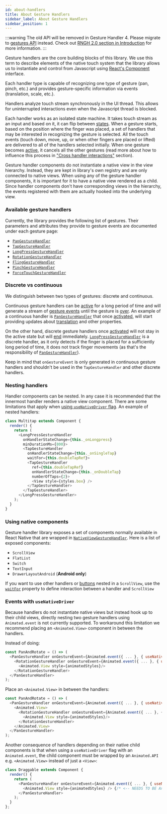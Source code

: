 ```yaml
---
id: about-handlers
title: About Gesture Handlers
sidebar_label: About Gesture Handlers
sidebar_position: 1
---
```


:::warning
The old API will be removed in Gesture Handler 4. Please migrate to [gestures API](/docs/gestures/gesture) instead. Check out [RNGH 2.0 section in Introduction](/docs/#rngh-20) for more information.
:::

Gesture handlers are the core building blocks of this library.
We use this term to describe elements of the native touch system that the library allows us to instantiate and control from Javascript using [React's Component](https://reactjs.org/docs/react-component.html) interface.

Each handler type is capable of recognizing one type of gesture (pan, pinch, etc.) and provides gesture-specific information via events (translation, scale, etc.).

Handlers analyze touch stream synchronously in the UI thread. This allows for uninterrupted interactions even when the Javascript thread is blocked.

Each handler works as an isolated state machine. It takes touch stream as an input and based on it, it can flip between [states](/docs/under-the-hood/state).
When a gesture starts, based on the position where the finger was placed, a set of handlers that may be interested in recognizing the gesture is selected.
All the touch events (touch down, move, up, or when other fingers are placed or lifted) are delivered to all of the handlers selected initially.
When one gesture becomes [active](/docs/under-the-hood/state#active), it cancels all the other gestures (read more about how to influence this process in ["Cross handler interactions"](/docs/gesture-handlers/interactions) section).

Gesture handler components do not instantiate a native view in the view hierarchy. Instead, they are kept in library's own registry and are only connected to native views. When using any of the gesture handler components, it is important for it to have a native view rendered as a child.
Since handler components don't have corresponding views in the hierarchy, the events registered with them are actually hooked into the underlying view.

### Available gesture handlers

Currently, the library provides the following list of gestures. Their parameters and attributes they provide to gesture events are documented under each gesture page:

- [`PanGestureHandler`](/docs/gesture-handlers/pan-gh)
- [`TapGestureHandler`](/docs/gesture-handlers/tap-gh)
- [`LongPressGestureHandler`](/docs/gesture-handlers/longpress-gh)
- [`RotationGestureHandler`](/docs/gesture-handlers/rotation-gh)
- [`FlingGestureHandler`](/docs/gesture-handlers/fling-gh)
- [`PinchGestureHandler`](/docs/gesture-handlers/pinch-gh)
- [`ForceTouchGestureHandler`](/docs/gesture-handlers/force-gh)

### Discrete vs continuous

We distinguish between two types of gestures: discrete and continuous.

Continuous gesture handlers can be [active](/docs/under-the-hood/state#active) for a long period of time and will generate a stream of [gesture events](/docs/gesture-handlers/common-gh#ongestureevent) until the gesture is [over](/docs/under-the-hood/state#ended).
An example of a continuous handler is [`PanGestureHandler`](/docs/gesture-handlers/pan-gh) that once [activated](/docs/under-the-hood/state#active), will start providing updates about [translation](/docs/gesture-handlers/pan-gh#translationx) and other properties.

On the other hand, discrete gesture handlers once [activated](/docs/under-the-hood/state#active) will not stay in the active state but will [end](/docs/under-the-hood/state#ended) immediately.
[`LongPressGestureHandler`](/docs/gesture-handlers/longpress-gh) is a discrete handler, as it only detects if the finger is placed for a sufficiently long period of time, it does not track finger movements (as that's the responsibility of [`PanGestureHandler`](/docs/gesture-handlers/pan-gh)).

Keep in mind that `onGestureEvent` is only generated in continuous gesture handlers and shouldn't be used in the `TapGestureHandler` and other discrete handlers.

### Nesting handlers

Handler components can be nested. In any case it is recommended that the innermost handler renders a native view component. There are some limitations that apply when [using `useNativeDriver` flag](#events-with-usenativedriver). An example of nested handlers:

```js
class Multitap extends Component {
  render() {
    return (
      <LongPressGestureHandler
        onHandlerStateChange={this._onLongpress}
        minDurationMs={800}>
        <TapGestureHandler
          onHandlerStateChange={this._onSingleTap}
          waitFor={this.doubleTapRef}>
          <TapGestureHandler
            ref={this.doubleTapRef}
            onHandlerStateChange={this._onDoubleTap}
            numberOfTaps={2}>
            <View style={styles.box} />
          </TapGestureHandler>
        </TapGestureHandler>
      </LongPressGestureHandler>
    );
  }
}
```

### Using native components

Gesture handler library exposes a set of components normally available in React Native that are wrapped in [`NativeViewGestureHandler`](/docs/gesture-handlers/nativeview-gh).
Here is a list of exposed components:

- `ScrollView`
- `FlatList`
- `Switch`
- `TextInput`
- `DrawerLayoutAndroid` (**Android only**)

If you want to use other handlers or [buttons](/docs/components/buttons) nested in a `ScrollView`, use the [`waitFor`](/docs/gesture-handlers/common-gh#waitfor) property to define interaction between a handler and `ScrollView`

### Events with `useNativeDriver`

Because handlers do not instantiate native views but instead hook up to their child views, directly nesting two gesture handlers using `Animated.event` is not currently supported.
To workaround this limitation we recommend placing an `<Animated.View>` component in between the handlers.

Instead of doing:

```js
const PanAndRotate = () => (
  <PanGestureHandler onGestureEvent={Animated.event({ ... }, { useNativeDriver: true })}>
    <RotationGestureHandler onGestureEvent={Animated.event({ ... }, { useNativeDriver: true })}>
      <Animated.View style={animatedStyles}/>
    </RotationGestureHandler>
  </PanGestureHandler>
);
```

Place an `<Animated.View>` in between the handlers:

```js
const PanAndRotate = () => (
  <PanGestureHandler onGestureEvent={Animated.event({ ... }, { useNativeDriver: true })}>
    <Animated.View>
      <RotationGestureHandler onGestureEvent={Animated.event({ ... }, { useNativeDriver: true })}>
        <Animated.View style={animatedStyles}/>
      </RotationGestureHandler>
    </Animated.View>
  </PanGestureHandler>
);
```

Another consequence of handlers depending on their native child components is that when using a `useNativeDriver` flag with an `Animated.event`, the child component must be wrapped by an `Animated.API` e.g. `<Animated.View>` instead of just a `<View>`:

```js
class Draggable extends Component {
  render() {
    return (
      <PanGestureHandler onGestureEvent={Animated.event({ ... }, { useNativeDriver: true })}>
        <Animated.View style={animatedStyles} /> {/* <-- NEEDS TO BE Animated.View */}
      </PanGestureHandler>
    );
  }
};
```
